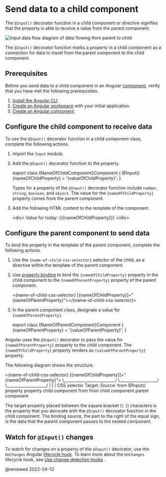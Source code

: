 # Send data to a child component

The `@Input()` decorator function in a child component or directive signifies that the property is able to receive a value from the parent component.

<div class="lightbox">

<img alt="Input data flow diagram of data flowing from parent to child" src="generated/images/guide/inputs-outputs/input.svg" />

</div>

The `@Input()` decorator function marks a property in a child component as a connection for data to travel from the parent component to the child component.

## Prerequisites

Before you send data to a child component in an Angular [component][AioGuideGlossaryComponent], verify that you have met the following prerequisites.

1.  [Install the Angular CLI][AioGuideSetupLocalInstallTheAngularCli].
1.  [Create an Angular workspace][AioGuideSetupLocalCreateAWorkspaceAndInitialApplication] with your initial application.
1.  [Create an Angular component][AioGuideComponentCreate].

## Configure the child component to receive data

To use the `@Input()` decorator function in a child component class, complete the following actions.

1.  Import the `Input` module.
1.  Add the `@Input()` decorator function to the property.

    <code-example format="typescript" header="Add @Input property to child component" language="typescript">

    export class {NameOfChildComponent}Component {
      &commat;Input() {nameOfChildProperty} = '{valueOfChildProperty}';
    }

    </code-example>

    Types for a property of the `@Input()` decorator function include `number`, `string`, `boolean`, and `object`.
    The value for the `{nameOfChildProperty}` property comes from the parent component.

1.  Add the following HTML content to the template of the component.

    <code-example format="html" header="Add template to child component" language="html">

    &lt;div&gt;
      Value for today: {{{nameOfChildProperty}}}
    &lt;/div&gt;

    </code-example>

## Configure the parent component to send data

To bind the property in the template of the parent component, complete the following actions.

1.  Use the `{name-of-child-css-selector}` selector of the child, as a directive within the template of the parent component.
1.  Use [property binding][AioGuidePropertyBinding] to bind the `{nameOfChildProperty}` property in the child component to the `{nameOfParentProperty}` property of the parent component.

    <code-example format="html" header="Add template to parent component" language="html">

    &lt;{name-of-child-css-selector} [{nameOfChildProperty}]="{nameOfParentProperty}"&gt;&lt;/{name-of-child-css-selector}&gt;

    </code-example>

1.  In the parent component class, designate a value for `{nameOfParentProperty}`.

    <code-example format="typescript" header="Add property to class in parent component" language="typescript">

    export class {NameOfParentComponent}Component {
      {nameOfParentProperty} = '{valueOfParentProperty}';
    }

    </code-example>

Angular uses the `@Input()` decorator to pass the value for `{nameOfParentProperty}` property to the child component.
The `{nameOfChildProperty}` property renders as `{valueOfParentProperty}` property.

The following diagram shows the structure.

<code-example format="html" header="Property binding diagram of the {nameOfChildProperty} property in square brackets set to the {nameOfParentProperty} property on the right of an equal sign" hideCopy language="html">

&lt;{name-of-child-css-selector} [{nameOfChildProperty}]="{nameOfParentProperty}"&gt;
 &bsol;&lowbar;&lowbar;&lowbar;&lowbar;&lowbar;&lowbar;&lowbar;&lowbar;&lowbar;&lowbar;&lowbar;&lowbar;&lowbar;&lowbar;&lowbar;&lowbar;&lowbar;&lowbar;&lowbar;&lowbar;&lowbar;&lowbar;&lowbar;&lowbar;&lowbar;&lowbar;/  &bsol;&lowbar;&lowbar;&lowbar;&lowbar;&lowbar;&lowbar;&lowbar;&lowbar;&lowbar;&lowbar;&lowbar;&lowbar;&lowbar;&lowbar;&lowbar;&lowbar;&lowbar;&lowbar;&lowbar;/   &bsol;&lowbar;&lowbar;&lowbar;&lowbar;&lowbar;&lowbar;&lowbar;&lowbar;&lowbar;&lowbar;&lowbar;&lowbar;&lowbar;&lowbar;&lowbar;&lowbar;&lowbar;&lowbar;&lowbar;&lowbar;/
       &verbar;                          &verbar;                       &verbar;
  CSS selector                  Target:                 Source:
    from                          @Input() property       property
    child component               from                    from
                                  child component         parent component

</code-example>

The target property placed between the square bracket \(`[` `]`\) characters is the property that you decorate with the `@Input()` decorator function in the child component.
The binding source, the part to the right of the equal sign, is the data that the parent component passes to the nested component.

## Watch for `@Input()` changes

To watch for changes on a property of the `@Input()` decorator, use the `OnChanges` Angular [lifecycle hook][AioGuideComponentLifecycle].
To learn more about the `OnChanges` lifecycle hook, see [Use change detection hooks][AioGuideComponentLifecycleTutorialUseChangeDetectionHooks] .

<!-- links -->

[AioGuideComponentCreate]: guide/component/component-create

<!-- "Create an Angular component | Angular" -->

[AioGuideGlossaryComponent]: guide/glossary#component

<!-- "component - Glossary | Angular" -->

[AioGuideComponentLifecycleTutorialUseChangeDetectionHooks]: guide/component/component-example-lifecycle#use-change-detection-hooks

<!-- "Use change detection hooks - Example: lifecycle hook methods | Angular" -->

[AioGuideComponentLifecycle]: guide/component/component-lifecycle

<!-- "Component Lifecycle | Angular" -->

[AioGuidePropertyBinding]: guide/property-binding

<!-- "Property binding | Angular" -->

[AioGuideSetupLocalCreateAWorkspaceAndInitialApplication]: guide/setup-local#create-a-workspace-and-initial-application

<!-- "Create a workspace and initial application - Setting up the local environment and workspace | Angular" -->

[AioGuideSetupLocalInstallTheAngularCli]: guide/setup-local#install-the-angular-cli

<!-- "Install the Angular CLI - Setting up the local environment and workspace | Angular" -->

<!-- external links -->

<!-- end links -->

@reviewed 2022-04-13
